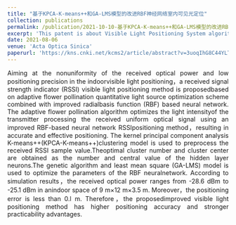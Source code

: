 ```yaml
---
title: "基于KPCA-K-means++和GA-LMS模型的改进RBF神经网络室内可见光定位"
collection: publications
permalink: /publication/2021-10-10-基于KPCA-K-means++和GA-LMS模型的改进RBF神经网络室内可见光定位
excerpt: 'This patent is about Visible Light Positioning System algorithm.'
date: 2021-08-06
venue: 'Acta Optica Sinica'
paperurl: 'https://kns.cnki.net/kcms2/article/abstract?v=3uoqIhG8C44YLTlOAiTRKibYlV5Vjs7iy_Rpms2pqwbFRRUtoUImHdtsYIOjDYDyyEvqfhURQcoJYCBdMIlLFtkGgHsg1_GB&uniplatform=NZKPT'
---
```

<div style="text-align: justify;">Aiming at the nonuniformity of the received optical power and low positioning precision in the indoorvisible light positioning，a received signal strength indicator (RSSI) visible light positioning method is proposedbased on adaptive flower pollination quantitative light source optimization scheme combined with improved radialbasis function (RBF) based neural network. The adaptive flower pollination algorithm optimizes the light intensityof the transmitter processing the received uniform optical signal using an improved RBF-based neural network RSSIpositioning method，resulting in accurate and effective positioning. The kernel principal component analysis K-means++(KPCA-K-means++)clustering model is used to preprocess the received RSSI sample value.Theoptimal cluster number and cluster center are obtained as the number and central value of the hidden layer neurons.The genetic algorithm and least mean square (GA-LMS) model is used to optimize the parameters of the RBF neuralnetwork. According to simulation results，the received optical power ranges from -28.6 dBm to -25.1 dBm in anindoor space of 9 m×12 m×3.5 m. Moreover，the positioning error is less than 0.l m. Therefore，the proposedimproved visible light positioning method has higher positioning accuracy and stronger practicability advantages.</div>



